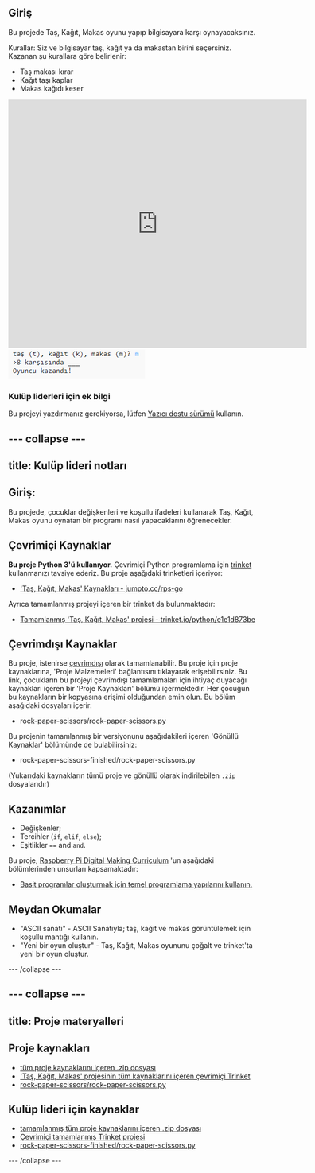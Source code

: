 ## Giriş

Bu projede Taş, Kağıt, Makas oyunu yapıp bilgisayara karşı oynayacaksınız.

Kurallar: Siz ve bilgisayar taş, kağıt ya da makastan birini seçersiniz. Kazanan şu kurallara göre belirlenir:

* Taş makası kırar
* Kağıt taşı kaplar
* Makas kağıdı keser

<div class="trinket">
  <iframe src="https://trinket.io/embed/python/e1e1d873be?outputOnly=true&start=result" width="600" height="500" frameborder="0" marginwidth="0" marginheight="0" allowfullscreen>
  </iframe>
  <img src="images/rps-final.png">
</div>

### Kulüp liderleri için ek bilgi

Bu projeyi yazdırmanız gerekiyorsa, lütfen [Yazıcı dostu sürümü](https://projects.raspberrypi.org/en/projects/rock-paper-scissors/print) kullanın.

## \--- collapse \---

## title: Kulüp lideri notları

## Giriş:

Bu projede, çocuklar değişkenleri ve koşullu ifadeleri kullanarak Taş, Kağıt, Makas oyunu oynatan bir programı nasıl yapacaklarını öğrenecekler.

## Çevrimiçi Kaynaklar

**Bu proje Python 3'ü kullanıyor.** Çevrimiçi Python programlama için [trinket](https://trinket.io/) kullanmanızı tavsiye ederiz. Bu proje aşağıdaki trinketleri içeriyor:

* ['Taş, Kağıt, Makas' Kaynakları - jumpto.cc/rps-go](http://jumpto.cc/rps-go)

Ayrıca tamamlanmış projeyi içeren bir trinket da bulunmaktadır:

* [Tamamlanmış 'Taş, Kağıt, Makas' projesi - trinket.io/python/e1e1d873be](https://trinket.io/python/e1e1d873be)

## Çevrimdışı Kaynaklar

Bu proje, istenirse [çevrimdışı](https://www.codeclubprojects.org/en-GB/resources/python-working-offline/) olarak tamamlanabilir. Bu proje için proje kaynaklarına, 'Proje Malzemeleri' bağlantısını tıklayarak erişebilirsiniz. Bu link, çocukların bu projeyi çevrimdışı tamamlamaları için ihtiyaç duyacağı kaynakları içeren bir 'Proje Kaynakları' bölümü içermektedir. Her çocuğun bu kaynakların bir kopyasına erişimi olduğundan emin olun. Bu bölüm aşağıdaki dosyaları içerir:

* rock-paper-scissors/rock-paper-scissors.py

Bu projenin tamamlanmış bir versiyonunu aşağıdakileri içeren 'Gönüllü Kaynaklar' bölümünde de bulabilirsiniz:

* rock-paper-scissors-finished/rock-paper-scissors.py

(Yukarıdaki kaynakların tümü proje ve gönüllü olarak indirilebilen `.zip` dosyalarıdır)

## Kazanımlar

* Değişkenler;
* Tercihler (`if`, `elif`, `else`); 
* Eşitlikler `==` and `and`.

Bu proje, [Raspberry Pi Digital Making Curriculum](http://rpf.io/curriculum) 'un aşağıdaki bölümlerinden unsurları kapsamaktadır:

* [Basit programlar oluşturmak için temel programlama yapılarını kullanın.](https://www.raspberrypi.org/curriculum/programming/creator)

## Meydan Okumalar

* "ASCII sanatı" - ASCII Sanatıyla; taş, kağıt ve makas görüntülemek için koşullu mantığı kullanın. 
* "Yeni bir oyun oluştur" - Taş, Kağıt, Makas oyununu çoğalt ve trinket'ta yeni bir oyun oluştur. 

\--- /collapse \---

## \--- collapse \---

## title: Proje materyalleri

## Proje kaynakları

* [tüm proje kaynaklarını içeren .zip dosyası](resources/rock-paper-scissors-project-resources.zip)
* ['Taş, Kağıt, Makas' projesinin tüm kaynaklarını içeren çevrimiçi Trinket](http://jumpto.cc/rps-go)
* [rock-paper-scissors/rock-paper-scissors.py](resources/rock-paper-scissors-rock-paper-scissors.py)

## Kulüp lideri için kaynaklar

* [tamamlanmış tüm proje kaynaklarını içeren .zip dosyası](resources/rock-paper-scissors-volunteer-resources.zip)
* [Çevrimiçi tamamlanmış Trinket projesi](https://trinket.io/python/e1e1d873be)
* [rock-paper-scissors-finished/rock-paper-scissors.py](resources/rock-paper-scissors-finished-rock-paper-scissors.py)

\--- /collapse \---